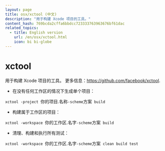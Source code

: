 ```yaml
---
layout: page
title: osx/xctool (中文)
description: "用于构建 Xcode 项目的工具。"
content_hash: 769bcda2cffa6bbdcc723333763963676bf61dac
related_topics:
  - title: English version
    url: /en/osx/xctool.html
    icon: bi bi-globe
---
```

# xctool

用于构建 Xcode 项目的工具。
更多信息：<https://github.com/facebook/xctool>.

- 在没有任何工作区的情况下生成单个项目：

`xctool -project `<span class="tldr-var badge badge-pill bg-dark-lm bg-white-dm text-white-lm text-dark-dm font-weight-bold">你的项目.名称</span>` -scheme `<span class="tldr-var badge badge-pill bg-dark-lm bg-white-dm text-white-lm text-dark-dm font-weight-bold">方案</span>` build`

- 构建属于工作区的项目：

`xctool -workspace `<span class="tldr-var badge badge-pill bg-dark-lm bg-white-dm text-white-lm text-dark-dm font-weight-bold">你的工作区.名字</span>` -scheme `<span class="tldr-var badge badge-pill bg-dark-lm bg-white-dm text-white-lm text-dark-dm font-weight-bold">方案</span>` build`

- 清理、构建和执行所有测试：

`xctool -workspace `<span class="tldr-var badge badge-pill bg-dark-lm bg-white-dm text-white-lm text-dark-dm font-weight-bold">你的工作区.名字</span>` -scheme `<span class="tldr-var badge badge-pill bg-dark-lm bg-white-dm text-white-lm text-dark-dm font-weight-bold">方案</span>` clean build test`
